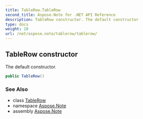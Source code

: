 ```yaml
---
title: TableRow.TableRow
second_title: Aspose.Note for .NET API Reference
description: TableRow constructor. The default constructor
type: docs
weight: 10
url: /net/aspose.note/tablerow/tablerow/
---
```

## TableRow constructor

The default constructor.

```csharp
public TableRow()
```

### See Also

* class [TableRow](../)
* namespace [Aspose.Note](../../tablerow/)
* assembly [Aspose.Note](../../../)


